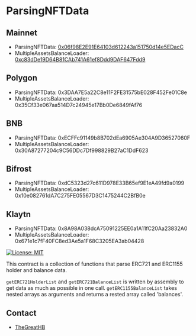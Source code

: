 # ParsingNFTData

## Mainnet
- ParsingNFTData: [0x06f98E2E91E64103d612243a151750d14e5EDacC](https://etherscan.io/address/0x06f98E2E91E64103d612243a151750d14e5EDacC)
- MultipleAssetsBalanceLoader: [0xc83dDe19D64B81CAb741A61ef8Ddd9DAF647Fdd9](https://etherscan.io/address/0xc83dDe19D64B81CAb741A61ef8Ddd9DAF647Fdd9)

## Polygon
- ParsingNFTData: 0x3DAA7E5a22C8e11F2FE31575bE028F452Fe01C8e
- MultipleAssetsBalanceLoader: 0x35Cf33e067aa514D7c24945e17Bb0De6849fAf76

## BNB
- ParsingNFTData: 0xECFFc91149b8B702dEa6905Ae304A9D36527060F
- MultipleAssetsBalanceLoader: 0x30A87277204c9C56DDc7Df998829B27aC1DdF623

## Bifrost
- ParsingNFTData: 0xdC5323d27c611D978E33B65ef9E1eA49fd9a0199
- MultipleAssetsBalanceLoader: 0x10e082761dA7C275FE05567D3C1475244C2BfB0e

## Klaytn
- ParsingNFTData: 0x8A98A038dcA75091225EE0a1A11fC20Aa23832A0
- MultipleAssetsBalanceLoader: 0x671e1c7fF40FC8ed3Ae5a1F68C3205EA3ab04428

[![License: MIT](https://img.shields.io/badge/License-MIT-yellow.svg)](https://opensource.org/licenses/MIT)

This contract is a collection of functions that parse ERC721 and ERC1155 holder and balance data.  
  
`getERC721HolderList` and `getERC721BalanceList` is written by assembly to get data as much as possible in one call.
`getERC1155BalanceList` takes nested arrays as arguments and returns a rested array called 'balances'.

## Contact

- [TheGreatHB](https://twitter.com/TheGreatHB_/)
